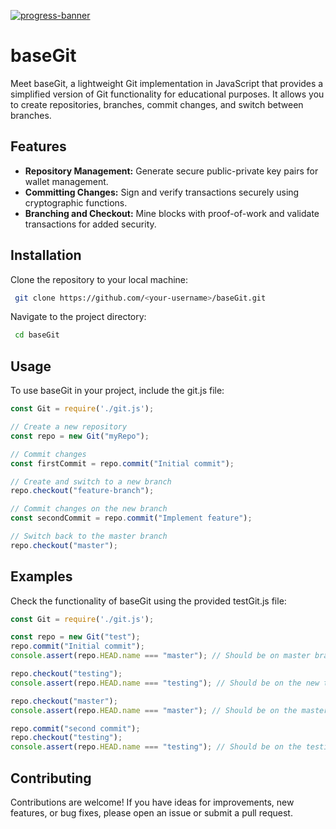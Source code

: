 [![progress-banner](https://backend.codecrafters.io/progress/git/7cf1e9ba-3f46-4182-aecb-803f76da92cb)](https://app.codecrafters.io/users/notlelouch2?r=2qF)

# baseGit

Meet baseGit, a lightweight Git implementation in JavaScript that provides a simplified version of Git functionality for educational purposes. It allows you to create repositories, branches, commit changes, and switch between branches.

## Features

- **Repository Management:** Generate secure public-private key pairs for wallet management.
- **Committing Changes:** Sign and verify transactions securely using cryptographic functions.
- **Branching and Checkout:** Mine blocks with proof-of-work and validate transactions for added security.

## Installation 

Clone the repository to your local machine:

   ```bash
    git clone https://github.com/<your-username>/baseGit.git
   ```

Navigate to the project directory:

   ```bash
    cd baseGit
   ```

## Usage

To use baseGit in your project, include the git.js file:

``` javascript
const Git = require('./git.js');

// Create a new repository
const repo = new Git("myRepo");

// Commit changes
const firstCommit = repo.commit("Initial commit");

// Create and switch to a new branch
repo.checkout("feature-branch");

// Commit changes on the new branch
const secondCommit = repo.commit("Implement feature");

// Switch back to the master branch
repo.checkout("master");
```

## Examples

Check the functionality of baseGit using the provided testGit.js file:

```javascript
const Git = require('./git.js');

const repo = new Git("test");
repo.commit("Initial commit");
console.assert(repo.HEAD.name === "master"); // Should be on master branch.

repo.checkout("testing");
console.assert(repo.HEAD.name === "testing"); // Should be on the new testing branch.

repo.checkout("master");
console.assert(repo.HEAD.name === "master"); // Should be on the master branch.

repo.commit("second commit");
repo.checkout("testing");
console.assert(repo.HEAD.name === "testing"); // Should be on the testing branch again.
```

## Contributing

Contributions are welcome! If you have ideas for improvements, new features, or bug fixes, please open an issue or submit a pull request.
